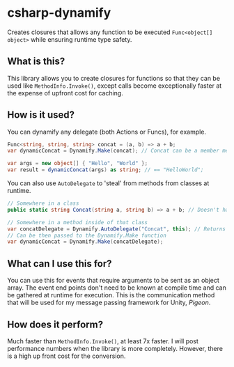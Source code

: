 # csharp-dynamify
Creates closures that allows any function to be executed `Func<object[] object>` while ensuring runtime type safety.

## What is this?
This library allows you to create closures for functions so that they can be used like `MethodInfo.Invoke()`, except calls become exceptionally faster at the expense of upfront cost for caching.

## How is it used?
You can dynamify any delegate (both Actions or Funcs), for example.

```csharp
Func<string, string, string> concat = (a, b) => a + b;
var dynamicConcat = Dynamify.Make(concat); // Concat can be a member method if you pass it with Func<string, string, string> in front.

var args = new object[] { "Hello", "World" };
var result = dynamicConcat(args) as string; // == "HelloWorld";
```

You can also use `AutoDelegate` to 'steal' from methods from classes at runtime.

```csharp
// Somewhere in a class
public static string Concat(string a, string b) => a + b; // Doesn't have to be static, does have to be public.

// Somewhere in a method inside of that class
var concatDelegate = Dynamify.AutoDelegate("Concat", this); // Returns a Delegate type, can also use MethodInfo instead of the name.
// Can be then passed to the Dynamify.Make function
var dynamicConcat = Dynamify.Make(concatDelegate);
```

## What can I use this for?
You can use this for events that require arguments to be sent as an object array. The event end points don't need to be known at compile time and can be gathered at runtime for execution. This is the communication method that will be used for my message passing framework for Unity, *Pigeon*.

## How does it perform?
Much faster than `MethodInfo.Invoke()`, at least 7x faster. I will post performance numbers when the library is more completely. However, there is a high up front cost for the conversion.
